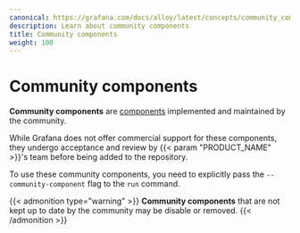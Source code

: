 ```yaml
---
canonical: https://grafana.com/docs/alloy/latest/concepts/community_components/
description: Learn about community components
title: Community components
weight: 100
---
```


# Community components

__Community components__ are [components][Components] implemented and maintained by the community.

While Grafana does not offer commercial support for these components, they undergo acceptance and review by {{< param "PRODUCT_NAME" >}}'s team before being added to the repository.

To use these community components, you need to explicitly pass the `--community-component` flag to the `run` command.

{{< admonition type="warning" >}}
__Community components__ that are not kept up to date by the community may be disable or removed.
{{< /admonition >}}

[Components]: ../components/